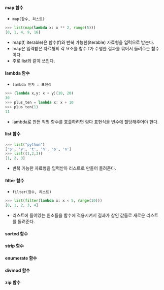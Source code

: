 #### map 함수
* `map(함수, 리스트)`
```python
>>> list(map(lambda x: x ** 2, range(5)))
[0, 1, 4, 9, 16]
```
* map(f, iterable)은 함수(f)와 반복 가능한(iterable) 자료형을 입력으로 받는다. 
* map은 입력받은 자료형의 각 요소를 함수 f가 수행한 결과를 묶어서 돌려주는 함수이다.
* 주로 list와 같이 쓰인다.

#### lambda 함수
* `lambda 인자 : 표현식`
```python
>>> (lambda x,y: x + y)(10, 20)
30
>>> plus_ten = lambda x: x + 10
>>> plus_ten(1)
11
```
* lambda로 만든 익명 함수를 호출하려면 람다 표현식을 변수에 할당해주어야 한다.

#### list 함수
```python
>>> list("python")
['p', 'y', 't', 'h', 'o', 'n']
>>> list((1,2,3))
[1, 2, 3]
```
* 반복 가능한 자료형을 입력받아 리스트로 만들어 돌려준다.

#### filter 함수
* `filter(함수, 리스트)`
```python
>>> list(filter(lambda x: x < 5, range(10)))
[0, 1, 2, 3, 4]
```
* 리스트에 들어있는 원소들을 함수에 적용시켜서 결과가 참인 값들로 새로운 리스트를 돌려준다.

#### sorted 함수

#### strip 함수

#### enumerate 함수

#### divmod 함수

#### zip 함수
